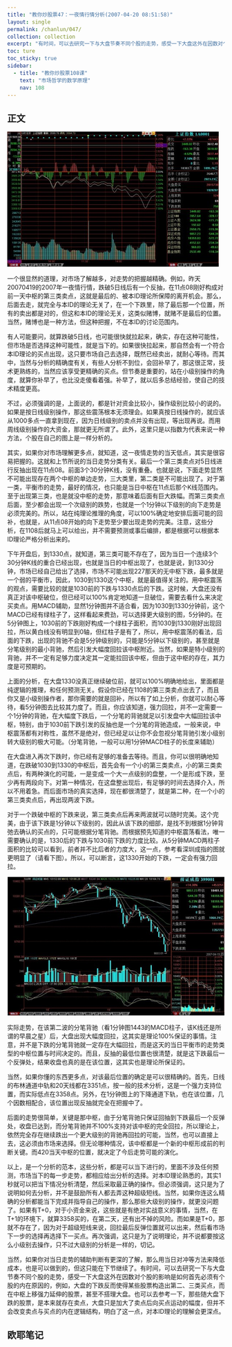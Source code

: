 ```yaml
---
title: "教你炒股票47：一夜情行情分析(2007-04-20 08:51:58)"
layout: single
permalink: /chanlun/047/
collection: collection
excerpt: "有时间，可以去研究一下与大盘节奏不同个股的走势，感受一下大盘这外在因数对个股的影响是如何首先必须有个股的内在原因的，例如，大盘的下跌反而使得某些股票构造出第二、三类买点，而在中枢上移强力延伸的股票，甚至不搭理大盘。也可以去参考一下，那些随大盘下跌的股票，是本来就存在卖点，大盘只是加大了卖点后向买点运动的幅度，但并不会改变卖点与买点的内在逻辑结构，明白了这一点，对本ID理论的理解会更深点。"
toc: ture
toc_sticky: true
sidebar:
  - title: "教你炒股票108课"
    text: "市场哲学的数学原理"
    nav: 108
---
```

## 正文

![A](/assets/images/1690513336844.jpg)

一个很显然的道理，对市场了解越多，对走势的把握越精确。例如，昨天20070419的2007年一夜情行情，跌破5日线后有一个反抽，在11点08刚好构成对前一天中枢的第三类卖点，这就是最后的、被本ID理论所保障的离开机会。那么，后面去走，就完全与本ID的理论无关了，在一个下跌里，除了最后那一个位置，所有的卖出都是对的，但这和本ID的理论无关，这类似赌博，就赌不是最后的位置。当然，赌博也是一种方法，但这种把握，不在本ID的讨论范围内。

有人可能要问，就算跌破5日线，也可能很快就拉起来，确实，存在这种可能性，但市场是否选择这种可能性，就是当下的。如果很快拉起来，那自然会有一个符合本ID理论的买点出现，这只要市场自己去选择，既然已经卖出，就耐心等待。而其中，当然与分析的精确度有关，有些人分析不到位，会回补早了，那这很正常，技术更熟练的，当然应该享受更精确的买点。但节奏是重要的，站在小级别操作的角度，就算你补早了，也比没走傻看着强。补早了，就以后多总结经验，使自己的技术精度更高。

不过，必须强调的是，上面说的，都是针对资金比较小，操作级别比较小的说的。如果是按日线级别操作，那这些震荡根本无须理会。如果真按日线操作的，就应该从1000多点一直拿到现在，因为日线级别的卖点并没有出现，等出现再说。而用周线级别操作的大资金，那就更无所谓了。此外，这里只是以指数为代表来说一种方法，个股在自己的图上是一样分析的。

其实，如果你对市场理解更多点，就知道，这一夜情走势的当天低点，其实是很容易把握的。这就和上节所说的当日走势分类有关。最后一个第三类卖点对5日线进行反抽出现在11点08。前面3个30分钟K线，没有重叠。也就是说，下面走势显然不可能出现存在两个中枢的单边走势，三大类里，第二类是不可能出现了。对于第一类，平衡市的走势，最好的情况，也只能是当日中枢在11点后那个K线范围内。至于出现第三类，也是就没中枢的走势，那意味着后面有巨大跌幅。而第三类卖点后面，至少都会出现一个次级别的跌势，也就是一个1分钟以下级别的向下走势是必须完美的。所以，站在纯理论推理的角度，可以100%确定地安排后面可能的回补，也就是，从11点08开始的向下走势至少要出现走势的完美。注意，这些分析，在1108后就马上可以给出，并不需要预测或事后编排，都是根据可以根据本ID理论严格分析出来的。

下午开盘后，到1330点，就知道，第三类可能不存在了，因为当日一个连续3个30分钟K线的重合已经出现，也就是当日的中枢出现了，也就是说，到1330分钟，市场已经自己给出了选择，市场不可能出现227那天的无中枢下跌，最多就是一个弱的平衡市，因此，1030到1330这个中枢，就是最值得关注的。用中枢震荡的观点，需要比较的就是1030前的下跌与1330点后的下跌。这时候，大盘还没有真正对该中枢破位，但已经可以100%肯定地知道一旦破位，需要去看什么来决定买卖点。用MACD辅助，显然1分钟图并不适合看，因为1030到1330分钟前，这个MACD已经有绿柱子了，这样看起来费劲，可以选择更大级别的图，5分钟的。在5分钟图上，1030前的下跌刚好构成一个绿柱子面积，而1030到1330刚好出现回拉，所以黄白线没有明显到0轴，但红柱子是有了，所以，用中枢震荡的看法，后面的下跌，出现的背驰不会是5分钟级别的，只能是5分钟以下级别的，甚至就是分笔级别的最小背驰，然后引发大幅度回拉该中枢附近。当然，如果是特小级别的背驰，并不一定有足够力度决定其一定能拉回该中枢，但由于这中枢的存在，其力度是可预期的。

上面的分析，在大盘1330没真正继续破位前，就可以100%明确地给出，里面都是纯逻辑的推理，和任何预测无关。假设你已经在1108的第三类卖点出去了，而且你又是小级别操作者，那你需要的就是回补，所以有了如上分析，你就可以耐心等待，看5分钟图去比较其力度了。而且，你应该知道，强力回拉，并不一定需要一个1分钟的背驰，在大幅度下跌后，一个分笔的背驰就足以引发盘中大幅回拉该中枢，特别，由于1030前下跌引发的反抽也是一个分笔的背驰造成，一般来说，中枢震荡都有对称性，虽然不是绝对，但已经足以让你不会忽视分笔背驰引发小级别转大级别的极大可能。（分笔背驰，一般可以用1分钟MACD柱子的长度来辅助）

在大盘进入再次下跌时，你已经有足够的准备去等待。而且，你可以很明确地知道，在跌破1030到1330的中枢后，首先会有一个小的第三类卖点，小的第三类卖点后，有两种演化的可能，一是变成一个大一点级别的盘整，一个是形成下跌，至少再有两段向下。对第一种情况，在这盘整出现后，有足够的时间去选择介入，所以不用着急。而后面市场的真实选择，现在都很清楚了，就是第二种，在一个小的第三类卖点后，再出现两波下跌。

对于一个跌破中枢的下跌来说，第三类卖点后再来两波就可以随时完美。这个完美，由于该下跌是1分钟以下级别的，因此从该下跌的细部，是找不到根据1分钟背弛去确认的买点的，只可能根据分笔背驰。而根据预先知道的中枢震荡看法，唯一需要确认的是，1330后的下跌与1030前下跌的力度比较。从5分钟MACD两柱子面积的比较可以看到，前者并不比后者的力度大，这一点，参考看深圳成指的图就更明显了（请看下图）。所以，可以断言，这1330开始的下跌，一定会有强力回拉。

![A](/assets/images/1690513391417.jpg)

实际走势，在该第二波的分笔背驰（看1分钟图1443的MACD柱子，该K线还是所谓的早晨之星）后，大盘出现大幅度回拉，这其实是理论100%保证的事情。注意，并不是下跌的分笔背驰就一定存在大幅回拉，而是这天的当日平衡市的走势类型的中枢位置与时间决定的。而且，反抽的最低位置也很清楚，就是这下跌最后一个反弹处，结果收盘也真的是在该位置，这其实也是理论所保证的。

当然，如果你懂的东西更多点，对该最后位置的确定是可以很精确的。首先，日线的布林通道中轨和20天线都在3351点，按一般的技术分析，这是一个强力支持位置，而实际低点在3358点。另外，在1分钟图上的下降通道下轨，也在该位置，几个因数相配合，该位置出现反抽就完全在把握中了。

后面的走势很简单，关键是那中枢，由于分笔背驰只保证回抽到下跌最后一个反弹处，收盘已达到，而分笔背驰并不100%支持对该中枢的完全回拉，所以理论上，依然完全存在继续跌出一个更大级别的背驰再回拉的可能，当然，也可以直接上去，这必须由市场来选择。但无论哪种情况，该中枢都是一个新的中枢形成前的判断关键。而420当天中枢的位置，就决定了今后走势可能的演化。

以上，是一个分析的范本，这些分析，都是可以当下进行的，里面不涉及任何预测，市场当下的每一步走势，都相应给出分析的选择。对本ID理论熟悉的，其实1秒就可以把当下情况分析清楚，然后采取最正确的操作。但必须强调，这只是为了说明如何去分析，并不是鼓励所有人都去弄这种超级短线。当然，如果你连这么精确的分析都能当下完成并指导自己的操作，那么那些大级别的操作，就更没问题了。如果有T+0，对于小资金来说，这些就是有绝对实战意义的事情，当然，在T+1的环境下，就算3358买的，在第二天，还有出不掉的风险。而如果是T+0，那就不存在了，因为对于超级短线来说，回拉最后反弹位置就可以出来，然后看市场下一步的选择再选择下一买点。再次强调，这只是为了说明理论，并不说都要按这么小级别去操作，只不过大级别的分析是一样的，切记。

当然，如果你对当日走势的辅助判断有更深的了解，那么用当日对冲等方法来降低成本，也是可以做到的，但这只能在下节继续了。有时间，可以去研究一下与大盘节奏不同个股的走势，感受一下大盘这外在因数对个股的影响是如何首先必须有个股的内在原因的，例如，大盘的下跌反而使得某些股票构造出第二、三类买点，而在中枢上移强力延伸的股票，甚至不搭理大盘。也可以去参考一下，那些随大盘下跌的股票，是本来就存在卖点，大盘只是加大了卖点后向买点运动的幅度，但并不会改变卖点与买点的内在逻辑结构，明白了这一点，对本ID理论的理解会更深点。

## 欧耶笔记